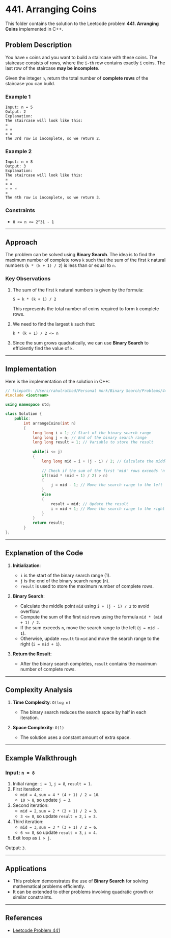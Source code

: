 # 441. Arranging Coins

This folder contains the solution to the Leetcode problem **441. Arranging Coins** implemented in C++.

## Problem Description

You have `n` coins and you want to build a staircase with these coins. The staircase consists of rows, where the `i-th` row contains exactly `i` coins. The last row of the staircase **may be incomplete**.

Given the integer `n`, return the total number of **complete rows** of the staircase you can build.

### Example 1

```
Input: n = 5
Output: 2
Explanation:
The staircase will look like this:
¤
¤ ¤
¤ ¤
The 3rd row is incomplete, so we return 2.
```

### Example 2

```
Input: n = 8
Output: 3
Explanation:
The staircase will look like this:
¤
¤ ¤
¤ ¤ ¤
¤
The 4th row is incomplete, so we return 3.
```

### Constraints

- `0 <= n <= 2^31 - 1`

---

## Approach

The problem can be solved using **Binary Search**. The idea is to find the maximum number of complete rows `k` such that the sum of the first `k` natural numbers (`k * (k + 1) / 2`) is less than or equal to `n`.

### Key Observations

1. The sum of the first `k` natural numbers is given by the formula:
   ```
   S = k * (k + 1) / 2
   ```
   This represents the total number of coins required to form `k` complete rows.

2. We need to find the largest `k` such that:
   ```
   k * (k + 1) / 2 <= n
   ```

3. Since the sum grows quadratically, we can use **Binary Search** to efficiently find the value of `k`.

---

## Implementation

Here is the implementation of the solution in C++:

```cpp
// filepath: /Users/rahulrathod/Personal Work/Binary Search/Problems/441. Arranging Coins/code.cpp
#include <iostream>

using namespace std;

class Solution {
    public:
        int arrangeCoins(int n) 
        {
            long long i = 1; // Start of the binary search range
            long long j = n; // End of the binary search range
            long long result = 1; // Variable to store the result
            
            while(i <= j)
            {
                long long mid = i + (j - i) / 2; // Calculate the middle point
                
                // Check if the sum of the first 'mid' rows exceeds 'n'
                if((mid * (mid + 1) / 2) > n)
                {
                    j = mid - 1; // Move the search range to the left
                }
                else
                {
                    result = mid; // Update the result
                    i = mid + 1; // Move the search range to the right
                }
            }
            return result;
        }
};
```

---

## Explanation of the Code

1. **Initialization**:
   - `i` is the start of the binary search range (1).
   - `j` is the end of the binary search range (`n`).
   - `result` is used to store the maximum number of complete rows.

2. **Binary Search**:
   - Calculate the middle point `mid` using `i + (j - i) / 2` to avoid overflow.
   - Compute the sum of the first `mid` rows using the formula `mid * (mid + 1) / 2`.
   - If the sum exceeds `n`, move the search range to the left (`j = mid - 1`).
   - Otherwise, update `result` to `mid` and move the search range to the right (`i = mid + 1`).

3. **Return the Result**:
   - After the binary search completes, `result` contains the maximum number of complete rows.

---

## Complexity Analysis

1. **Time Complexity**: `O(log n)`
   - The binary search reduces the search space by half in each iteration.

2. **Space Complexity**: `O(1)`
   - The solution uses a constant amount of extra space.

---

## Example Walkthrough

### Input: `n = 8`

1. Initial range: `i = 1`, `j = 8`, `result = 1`.
2. First iteration:
   - `mid = 4`, `sum = 4 * (4 + 1) / 2 = 10`.
   - `10 > 8`, so update `j = 3`.
3. Second iteration:
   - `mid = 2`, `sum = 2 * (2 + 1) / 2 = 3`.
   - `3 <= 8`, so update `result = 2`, `i = 3`.
4. Third iteration:
   - `mid = 3`, `sum = 3 * (3 + 1) / 2 = 6`.
   - `6 <= 8`, so update `result = 3`, `i = 4`.
5. Exit loop as `i > j`.

Output: `3`.

---

## Applications

- This problem demonstrates the use of **Binary Search** for solving mathematical problems efficiently.
- It can be extended to other problems involving quadratic growth or similar constraints.

---

## References

- [Leetcode Problem 441](https://leetcode.com/problems/arranging-coins/)
